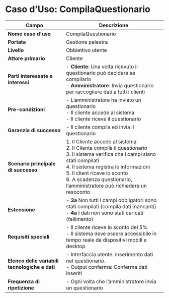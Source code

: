 # Caso d’Uso: CompilaQuestionario

| **Campo**                                | **Descrizione**                                                                                                                                                          |
|------------------------------------------|--------------------------------------------------------------------------------------------------------------------------------------------------------------------------|
| **Nome caso d'uso**                      | CompilaQuestionario                                                                                                                                                       |
| **Portata**                              | Gestione palestra                                                                                                                                                         |
| **Livello**                              | Obbiettivo utente                                                                                                                                                         |
| **Attore primario**                      | Cliente                                                                                                                                                                   |
| **Parti interessate e interessi**        | - **Cliente**: Una volta ricevuto il questionario può decidere se compilarlo <br> - **Amministratore**: Invia questionario per raccogliere dati a tutti i clienti          |
| **Pre-condizioni**                       | - L’amministratore ha inviato un questionario <br> - Il cliente accede al sistema <br> - Il cliente riceve il questionario                                             |
| **Garanzia di successo**                 | - Il cliente compila ed invia il questionario                                                                                                                              |
| **Scenario principale di successo**      | 1. Il Cliente accede al sistema <br> 2. Il Cliente compila il questionario <br> 3. Il sistema verifica che i campi siano stati compilati <br> 4. Il sistema registra le informazioni <br> 5. Il client riceve lo sconto <br> 6. A scadenza questionario, l’amministratore può richiedere un resoconto |
| **Estensione**                           | - **3a** Non tutti i campi obbligatori sono stati compilati (compila dati mancanti) <br> - **4a** I dati non sono stati caricati (fallimento)                            |
| **Requisiti speciali**                   | - Il cliente riceve lo sconto del 5% <br> - Il sistema deve essere accessibile in tempo reale da dispositivi mobili e desktop                                            |
| **Elenco delle variabili tecnologiche e dati** | - Interfaccia utente: inserimento dati nel questionario. <br> - Output conferma: Conferma dati inseriti                                                                  |
| **Frequenza di ripetizione**             | - Ogni volta che l’amministratore invia un questionario                                                                                                                    |

